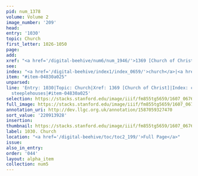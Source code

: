 ```yaml
---
pid: num_1378
volume: Volume 2
image_number: '209'
head:
entry: '1030'
topic: Church
first_letter: 1026-1050
page:
add:
xref: "<a href='/digital-beehive/num6/num_1946/'>1369 [Church of Christ]</a>"
see:
index: "<a href='/digital-beehive/index1/index_0659/'>church</a>|<a href='/digital-beehive/index4/index_3892/'>steeplehouses</a>"
item: "#item-04830a025"
unparsed:
line: 'Entry: 1030|Topic: Church|Xref: 1369 [Church of Christ]|Index: church|Index:
  steeplehouses|#item-04830a025'
selection: https://stacks.stanford.edu/image/iiif/fm855tg5659/1607_0676/422,3928,2814,1042/full/0/default.jpg
full_image: https://stacks.stanford.edu/image/iiif/fm855tg5659/1607_0676/full/full/0/default.jpg
annotation_uri: http://dev.llgc.org.uk/annotation/1587059327470
sort_value: '220913928'
insertion:
thumbnail: https://stacks.stanford.edu/image/iiif/fm855tg5659/1607_0676/422,3928,600,180/250,/0/default.jpg
label: 1030. Church
location: "<a href='/digital-beehive/toc/toc2_199/'>Full Page</a>"
issue:
also_in_entry:
order: '044'
layout: alpha_item
collection: num5
---
```

